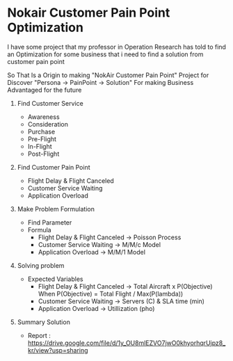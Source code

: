 # Nokair Customer Pain Point Optimization
  I have some project that my professor in Operation Research has told to find an Optimization for some business that i need to find a solution from customer pain point

  So That Is a Origin to making "NokAir Customer Pain Point" Project for Discover "Persona -> PainPoint -> Solution" For making Business Advantaged for the future
  
1. Find Customer Service
   * Awareness
   * Consideration
   * Purchase
   * Pre-Flight
   * In-Flight
   * Post-Flight

2. Find Customer Pain Point  
   * Flight Delay & Flight Canceled
   * Customer Service Waiting
   * Application Overload

3. Make Problem Formulation  
   * Find Parameter
   * Formula  
     * Flight Delay & Flight Canceled -> Poisson Process
     * Customer Service Waiting -> M/M/c Model
     * Application Overload -> M/M/1 Model

4. Solving problem  
   * Expected Variables  
       * Flight Delay & Flight Canceled -> Total Aircraft x P(Objective)  
         When P(Objective) = Total Flight / Max(P(lambda))
       * Customer Service Waiting -> Servers (C) & SLA time (min)
       * Application Overload -> Utillization (pho)

5. Summary Solution  
    * Report : https://drive.google.com/file/d/1y_OU8mlEZVO7jwO0khyorhqrUjpz8_kr/view?usp=sharing
